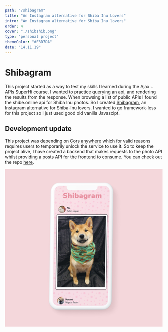 ```yaml
---
path: "/shibagram"
title: "An Instagram alternative for Shiba Inu Lovers"
intro: "An Instagram alternative for Shiba Inu lovers"
order: 4
cover: "./shibshib.png"
type: "personal project"
themeColor: "#F3D7DA"
date: "14.11.19"
---
```


# Shibagram

This project started as a way to test my skills I learned during the Ajax + APIs SuperHi course. I wanted to practice querying an api, and rendering the results from the response. When browsing a list of public APIs I found the shibe.online api for Shiba Inu photos. So I created [Shibagram](https://shibagram.herokuapp.com/), an Instagram alternative for Shiba-Inu lovers. I wanted to go framework-less for this project so I just used good old vanilla Javascipt.

## Development update

This project was depending on [Cors anywhere](https://cors-anywhere.herokuapp.com/corsdemo) which for valid reasons requires users to temporarily unlock the service to use it. So to keep the project alive, I have created a backend that makes requests to the photo API whilst providing a posts API for the frontend to consume. You can check out the repo [here](https://github.com/adamgparsons/shibagram).

![Shibagram](shib.jpg)
